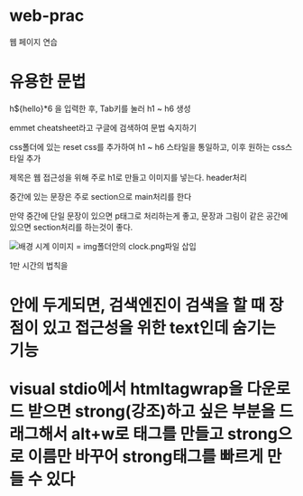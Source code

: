 # web-prac
웹 페이지 연습

# 유용한 문법
h${hello}*6 을 입력한 후, Tab키를 눌러 h1 ~ h6 생성

emmet cheatsheet라고 구글에 검색하여 문법 숙지하기

css폴더에 있는 reset css를 추가하여 h1 ~ h6 스타일을 통일하고, 이후 원하는 css스타일 추가

제목은 웹 접근성을 위해 주로 h1로 만들고 이미지를 넣는다. header처리

중간에 있는 문장은 주로 section으로 main처리를 한다

만약 중간에 단일 문장이 있으면 p태그로 처리하는게 좋고, 문장과 그림이 같은 공간에 있으면 section처리를 하는것이 좋다.

<img src="img/clock.png" alt="배경 시계 이미지"> = img폴더안의 clock.png파일 삽입

<span class="a11y-hidden">1만 시간의 법칙</span>을 <h1>안에 두게되면, 검색엔진이 검색을 할 때 장점이 있고 접근성을 위한 text인데 숨기는 기능

visual stdio에서 htmltagwrap을 다운로드 받으면 strong(강조)하고 싶은 부분을 드래그해서 alt+w로 태그를 만들고 strong으로 이름만 바꾸어 strong태그를 빠르게 만들 수 있다



